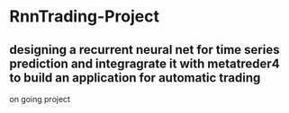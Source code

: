# RnnTrading-Project
designing a recurrent neural net for time series prediction and integragrate it with metatreder4 to build an application for automatic trading
-----------------------------------------------------------
on going project
